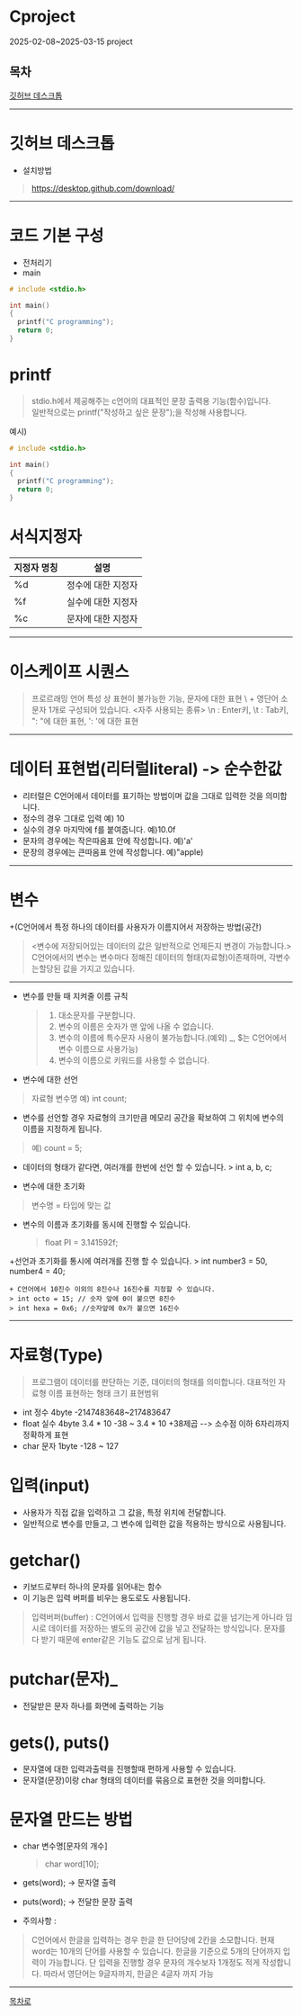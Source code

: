 # Cproject
 2025-02-08~2025-03-15 project
 
## 목차
[깃허브 데스크톱](#깃허브-데스크톱)
<hr/>

# 깃허브 데스크톱

+ 설치방법
 > https://desktop.github.com/download/

<hr/>

# 코드 기본 구성
+ 전처리기
+ main
```c
# include <stdio.h>

int main()
{
  printf("C programming");
  return 0;
}
```

# printf
> stdio.h에서 제공해주는 c언어의 대표적인 문장 출력용 기능(함수)입니다.<br>
> 일반적으로는 printf("작성하고 싶은 문장");을 작성해 사용합니다.

예시)
```c
# include <stdio.h>

int main()
{
  printf("C programming");
  return 0;
}
```

# 서식지정자
|지정자 명칭|설명|
|-----|-----|
|%d|정수에 대한 지정자|
|%f|실수에 대한 지정자|
|%c|문자에 대한 지정자|

<hr/>

# 이스케이프 시퀀스
> 프로르래밍 언어 특성 상 표현이 불가능한 기능, 문자에 대한 표현
> \ + 영단어 소문자 1개로 구성되어 있습니다.
>  <자주 사용되는 종류>
>  \n : Enter키, \t : Tab키, \": "에 대한 표현, \': '에 대한 표현


<hr/>

# 데이터 표현법(리터럴literal) -> 순수한값
+ 리터럴은 C언어에서 데이터를 표기하는 방법이며 값을 그대로 입력한 것을 의미합니다.
+ 정수의 경우 그대로 입력 예) 10
+ 실수의 경우 마지막에 f를 붙여줍니다. 예)10.0f
+ 문자의 경우에는 작은따옴표 안에 작성합니다. 예)'a'
+ 문장의 경우에는 큰따옴표 안에 작성합니다. 예)"apple)

  
<hr/>

# 변수
+(C언어에서 특정 하나의 데이터를 사용자가 이름지어서 저장하는 방법(공간)
> <변수에 저장되어있는 데이터의 값은 일반적으로 언제든지 변경이 가능합니다.>
> C언어에서의 변수는 변수마다 정해진 데이터의 형태(자료형)이존재하며,
  각변수는할당된 값을 가지고 있습니다.

<hr/>

+ 변수를 만들 때 지켜줄 이름 규칙
	> 1. 대소문자를 구분합니다.
	> 2. 변수의 이름은 숫자가 맨 앞에 나올 수 없습니다. 
	> 3. 변수의 이름에 특수문자 사용이 불가능합니다.(예외) _, $는 C언어에서 변수 이름으로 사용가능)
	> 4. 변수의 이름으로 키워드를 사용할 수 없습니다.

+ 변수에 대한 선언
 > 자료형 변수명
예) int count;

 + 변수를 선언할 경우 자료형의 크기만큼 메모리 공간을 확보하여 그 위치에 변수의 이름을 지정하게 됩니다.
 > 예) count = 5;

 + 데이터의 형태가 같다면, 여러개를 한번에 선언 할 수 있습니다.
		> int a, b, c;

 + 변수에 대한 초기화
> 변수명 = 타입에 맞는 값

+ 변수의 이름과 초기화를 동시에 진행할 수 있습니다.
	> float PI = 3.141592f;
 
 +선언과 초기화를 통시에 여러개를 진행 할 수 있습니다.
		> int number3 = 50, number4 = 40;
  
	+ C언어에서 10진수 이외의 8진수나 16진수를 지정할 수 있습니다.
	> int octo = 15; // 숫자 앞에 0이 붙으면 8진수
	> int hexa = 0x6; //숫자앞에 0x가 붙으면 16진수
 
<hr/>


# 자료형(Type)
> 프로그램이 데이터를 판단하는 기준, 데이터의 형태를 의미합니다.
> 대표적인 자료형
> 이름 표현하는 형태 크기    표현범위 
+ int   정수       4byte   -2147483648~217483647
+ float  실수       4byte   3.4 * 10 -38 ~ 3.4 * 10 +38제곱 --> 소수점 이하 6자리까지 정확하게 표현
+ char   문자       1byte   -128 ~ 127

# 입력(input)
+ 사용자가 직접 값을 입력하고 그 값을, 특정 위치에 전달합니다.
+ 일반적으로 변수를 만들고, 그 변수에 입력한 값을 적용하는 방식으로 사용됩니다.

# getchar()
+ 키보드로부터 하나의 문자를 읽어내는 함수
+ 이 기능은 입력 버퍼를 비우는 용도로도 사용됩니다.
>입력버퍼(buffer) : C언어에서 입력을 진행할 경우 바로 값을 넘기는게 아니라
>임시로 데이터를 저장하는 별도의 공간에 값을 넣고 전달하는 방식입니다.
>문자를 다 받기 때문에 enter같은 기능도 값으로 남게 됩니다.

# putchar(문자)_
+ 전달받은 문자 하나를 화면에 출력하는 기능

# gets(), puts()
+ 문자열에 대한 입력과출력을 진행할때 편하게 사용할 수 있습니다.
+ 문자열(문장)이랑 char 형태의 데이터를 묶음으로 표현한 것을 의미합니다.
  
# 문자열 만드는 방법
+ char 변수명[문자의 개수]
    >char word[10];
    
+ gets(word); -> 문자열 출력

+ puts(word); -> 전달한 문장 출력

+ 주의사항 :
> C언어에서 한글을 입력하는 경우 한글 한 단어당에 2칸을 소모합니다.
> 현재 word는 10개의 단어를 사용할 수 있습니다.
> 한글을 기준으로 5개의 단어까지 입력이 가능합니다.
> 단 입력을 진행할 경우 문자의 개수보자 1개정도 적게 작성합니다.
> 따라서 영단어는 9글자까지, 한글은 4글자 까지 가능

<hr/>



[목차로](#목차)




